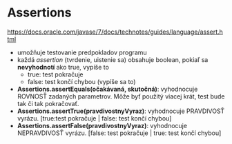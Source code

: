 # Assertions
https://docs.oracle.com/javase/7/docs/technotes/guides/language/assert.html <br>
- umožňuje testovanie predpokladov programu
- každá *assertion* (tvrdenie, uistenie sa) obsahuje boolean, pokiaľ sa **nevyhodnotí** ako true, vypíše to
  - true: test pokračuje
  - false: test končí chybou (vypíše sa to)
- **Assertions.assertEquals(očakávaná, skutočná)**: vyhodnocuje ROVNOSŤ zadaných parametrov. Môže byť použitý viacej krát, test bude tak či tak pokračovať.
- **Assertions.assertTrue(pravdivostnyVyraz)**: vyhodnocuje PRAVDIVOSŤ vyrázu. [true:test pokračuje | false: test končí chybou]
- **Assertions.assertFalse(pravdivostnyVyraz)**: vyhodnocuje NEPRAVDIVOSŤ vyrázu. [false: test pokračuje | true: test končí chybou]
